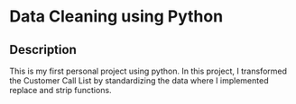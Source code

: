 # Data Cleaning using Python

## Description
This is my first personal project using python. In this project, I transformed the Customer Call List by standardizing the data where I implemented replace and strip functions.
